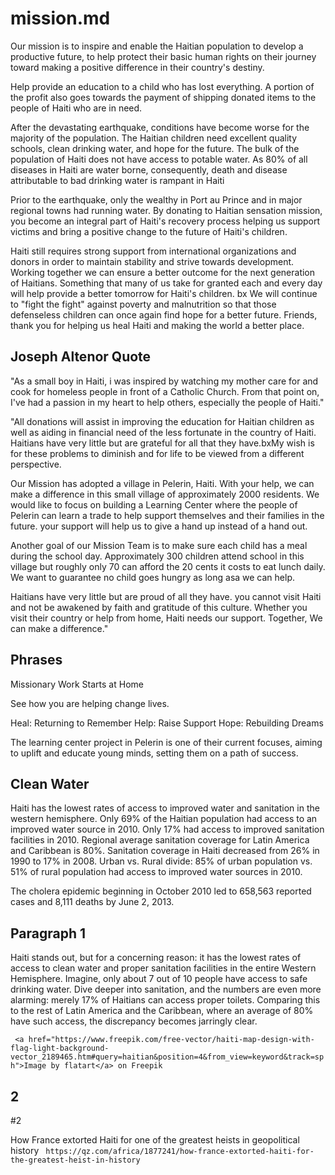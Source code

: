 # mission.md

Our mission is to inspire and enable the Haitian population to develop a productive future, to help protect their basic human rights on their journey toward making a positive difference in their country's destiny.

Help provide an education to a child who has lost everything. A portion of the profit also goes towards the payment of shipping donated items to the people of Haiti who are in need.

After the devastating earthquake, conditions have become worse for the majority of the population. The Haitian children need excellent quality schools, clean drinking water, and hope for the future. The bulk of the population of Haiti does not have access to potable water. As 80% of all diseases in Haiti are water borne, consequently, death and disease attributable to bad drinking water is rampant in Haiti

Prior to the earthquake, only the wealthy in Port au Prince and in major regional towns had running water. By donating to Haitian sensation mission, you become an integral part of Haiti's recovery process helping us support victims and bring a positive change to the future of Haiti's children.

Haiti still requires strong support from international organizations and donors in order to maintain stability and strive towards development. Working together we can ensure a better outcome for the next generation of Haitians. Something that many of us take for granted each and every day will help provide a better tomorrow for Haiti's children. bx
We will continue to "fight the fight" against poverty and malnutrition so that those defenseless children can once again find hope for a better future. Friends, thank you for helping us heal Haiti and making the world a better place.

## Joseph Altenor Quote

"As a small boy in Haiti, i was inspired by watching my mother care for and cook for homeless people in front of a Catholic Church. From that point on, I've had a passion in my heart to help others, especially the people of Haiti."

"All donations will assist in improving the education for Haitian children as well as aiding in financial need of the less fortunate in the country of Haiti. Haitians have very little but are grateful for all that they have.bxMy wish is for these problems to diminish and for life to be viewed from a different perspective.

Our Mission has adopted a village in Pelerin, Haiti. With your help, we can make a difference in this small village of approximately 2000 residents. We would like to focus on building a Learning Center where the people of Pelerin can learn a trade to help support themselves and their families in the future. your support will help us to give a hand up instead of a hand out.

Another goal of our Mission Team is to make sure each child has a meal during the school day. Approximately 300 children attend school in this village but roughly only 70 can afford the 20 cents it costs to eat lunch daily. We want to guarantee no child goes hungry as long asa we can help.

Haitians have very little but are proud of all they have. you cannot visit Haiti and not be awakened by faith and gratitude of this culture. Whether you visit their country or help from home, Haiti needs our support. Together, We can make a difference."

## Phrases

Missionary Work Starts at Home

See how you are helping change lives.

Heal: Returning to Remember
Help: Raise Support
Hope: Rebuilding Dreams

The learning center project in Pelerin is one of their current focuses, aiming to uplift and educate young minds, setting them on a path of success.

## Clean Water

Haiti has the lowest rates of access to improved water and sanitation in the western hemisphere.
Only 69% of the Haitian population had access to an improved water source in 2010.
Only 17% had access to improved sanitation facilities in 2010.
Regional average sanitation coverage for Latin America and Caribbean is 80%.
Sanitation coverage in Haiti decreased from 26% in 1990 to 17% in 2008.
Urban vs. Rural divide: 85% of urban population vs. 51% of rural population had access to improved water sources in 2010.

The cholera epidemic beginning in October 2010 led to 658,563 reported cases and 8,111 deaths by June 2, 2013.

## Paragraph 1

Haiti stands out, but for a concerning reason: it has the lowest rates of access to clean water and proper sanitation facilities in the entire Western Hemisphere. Imagine, only about 7 out of 10 people have access to safe drinking water. Dive deeper into sanitation, and the numbers are even more alarming: merely 17% of Haitians can access proper toilets. Comparing this to the rest of Latin America and the Caribbean, where an average of 80% have such access, the discrepancy becomes jarringly clear.

`
<a href="https://www.freepik.com/free-vector/haiti-map-design-with-flag-light-background-vector_2189465.htm#query=haitian&position=4&from_view=keyword&track=sph">Image by flatart</a> on Freepik`

## 2

 #2

 How France extorted Haiti for one of the greatest heists in geopolitical history
 `
https://qz.com/africa/1877241/how-france-extorted-haiti-for-the-greatest-heist-in-history`

